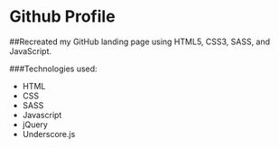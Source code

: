 # Github Profile

##Recreated my GitHub landing page using HTML5, CSS3, SASS, and JavaScript.

###Technologies used:

* HTML
* CSS
* SASS
* Javascript
* jQuery
* Underscore.js
